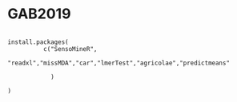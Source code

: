# GAB2019
```{r, echo = FALSE}

install.packages(
          c("SensoMineR",
            "readxl","missMDA","car","lmerTest","agricolae","predictmeans"
        
            )
  
)
```
